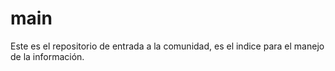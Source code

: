 # main
Este es el repositorio de entrada a la comunidad, es el indice para el manejo de la información.
